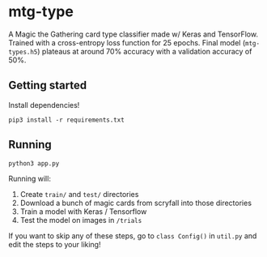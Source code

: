 # mtg-type

A Magic the Gathering card type classifier made w/ Keras and TensorFlow. Trained with a cross-entropy loss function for 25 epochs. Final model (`mtg-types.h5`) plateaus at around 70% accuracy with a validation accuracy of 50%.

## Getting started

Install dependencies!

```
pip3 install -r requirements.txt
```


## Running

```
python3 app.py
```

Running will:

1. Create `train/` and `test/` directories
2. Download a bunch of magic cards from scryfall into those directories
3. Train a model with Keras / Tensorflow
4. Test the model on images in `/trials`

If you want to skip any of these steps, go to `class Config()` in `util.py`
and edit the steps to your liking!
